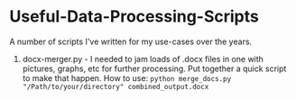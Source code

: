# Useful-Data-Processing-Scripts

A number of scripts I've written for my use-cases over the years.

1. docx-merger.py - I needed to jam loads of .docx files in one with pictures, graphs, etc for further processing. Put together a quick script to make that happen.
   How to use: ```python merge_docs.py "/Path/to/your/directory" combined_output.docx```
